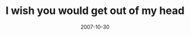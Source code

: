 ---
layout: base.njk
title : 'I wish you would get out of my head' 
view_title : 'I think about you more than you realize' 
year : '2007' 
date : '2007-10-30' 
img_file : '/drawing/ithinkaboutyoumorethanyourealize.png' 
html_file : 'ithinkaboutyoumorethanyourealize' 
next_html : 'thosefourguyshelpedmealot.html' 
year_order : '232' 
permalink : "title/{{html_file}}.html"
---